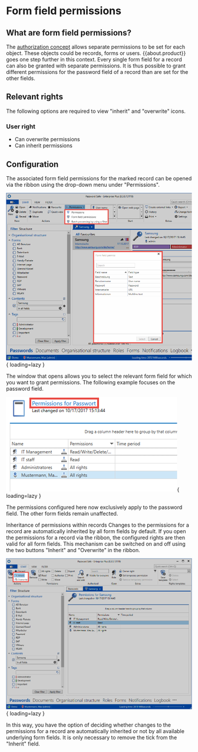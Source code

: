 # Form field permissions

## What are form field permissions?

The [authorization concept]({{url.placeholder}}) allows separate permissions to be set for each object. These objects could be records, forms or users. {{about.product}} goes one step further in this context. Every single form field for a record can also be granted with separate permissions. It is thus possible to grant different permissions for the password field of a record than are set for the other fields.

## Relevant rights

The following options are required to view "inherit" and "overwrite" icons.

### User right

- Can overwrite permissions
- Can inherit permissions

## Configuration

The associated form field permissions for the marked record can be opened via the ribbon using the drop-down menu under "Permissions".

![picture form field permissions](/assets/en/client_modules/passwords/form_field_permissions/form_field_permissions_1.png){ loading=lazy }

The window that opens allows you to select the relevant form field for which you want to grant permissions. The following example focuses on the password field.

![picture permissions for password](/assets/en/client_modules/passwords/form_field_permissions/form_field_permissions_2.png){ loading=lazy }

The permissions configured here now exclusively apply to the password field. The other form fields remain unaffected.

Inheritance of permissions within records
Changes to the permissions for a record are automatically inherited by all form fields by default. If you open the permissions for a record via the ribbon, the configured rights are then valid for all form fields. This mechanism can be switched on and off using the two buttons "Inherit" and "Overwrite" in the ribbon.

![picture inherit permissions](/assets/en/client_modules/passwords/form_field_permissions/form_field_permissions_3.png){ loading=lazy }

In this way, you have the option of deciding whether changes to the permissions for a record are automatically inherited or not by all available underlying form fields. It is only necessary to remove the tick from the "Inherit" field.
